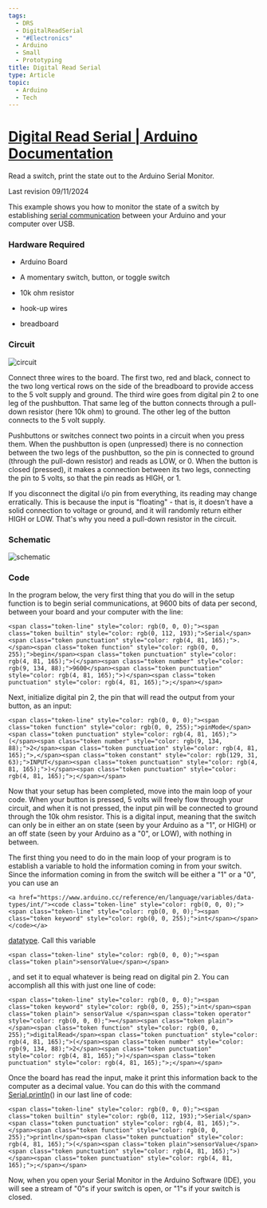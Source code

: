 ```yaml
---
tags:
  - DRS
  - DigitalReadSerial
  - "#Electronics"
  - Arduino
  - Small
  - Prototyping
title: Digital Read Serial
type: Article
topic:
  - Arduino
  - Tech
---
```

# [Digital Read Serial | Arduino Documentation](https://docs.arduino.cc/built-in-examples/basics/DigitalReadSerial/)

Read a switch, print the state out to the Arduino Serial Monitor.

Last revision 09/11/2024

This example shows you how to monitor the state of a switch by establishing [serial communication](https://www.arduino.cc/en/Reference/Serial) between your Arduino and your computer over USB.

### Hardware Required

-   Arduino Board
    
-   A momentary switch, button, or toggle switch
    
-   10k ohm resistor
    
-   hook-up wires
    
-   breadboard
    

### Circuit

![circuit](https://docs.arduino.cc/static/73702ee121860fa04c7f6db5bc77183b/a6d36/circuit.png)

Connect three wires to the board. The first two, red and black, connect to the two long vertical rows on the side of the breadboard to provide access to the 5 volt supply and ground. The third wire goes from digital pin 2 to one leg of the pushbutton. That same leg of the button connects through a pull-down resistor (here 10k ohm) to ground. The other leg of the button connects to the 5 volt supply.

Pushbuttons or switches connect two points in a circuit when you press them. When the pushbutton is open (unpressed) there is no connection between the two legs of the pushbutton, so the pin is connected to ground (through the pull-down resistor) and reads as LOW, or 0. When the button is closed (pressed), it makes a connection between its two legs, connecting the pin to 5 volts, so that the pin reads as HIGH, or 1.

If you disconnect the digital i/o pin from everything, its reading may change erratically. This is because the input is "floating" - that is, it doesn't have a solid connection to voltage or ground, and it will randomly return either HIGH or LOW. That's why you need a pull-down resistor in the circuit.

### Schematic

![schematic](https://docs.arduino.cc/static/86400cf9037a0a765bd8584fe48fad17/a6d36/schematic.png)

### Code

In the program below, the very first thing that you do will in the setup function is to begin serial communications, at 9600 bits of data per second, between your board and your computer with the line:

```
<span class="token-line" style="color: rgb(0, 0, 0);"><span class="token builtin" style="color: rgb(0, 112, 193);">Serial</span><span class="token punctuation" style="color: rgb(4, 81, 165);">.</span><span class="token function" style="color: rgb(0, 0, 255);">begin</span><span class="token punctuation" style="color: rgb(4, 81, 165);">(</span><span class="token number" style="color: rgb(9, 134, 88);">9600</span><span class="token punctuation" style="color: rgb(4, 81, 165);">)</span><span class="token punctuation" style="color: rgb(4, 81, 165);">;</span></span>
```

Next, initialize digital pin 2, the pin that will read the output from your button, as an input:

```
<span class="token-line" style="color: rgb(0, 0, 0);"><span class="token function" style="color: rgb(0, 0, 255);">pinMode</span><span class="token punctuation" style="color: rgb(4, 81, 165);">(</span><span class="token number" style="color: rgb(9, 134, 88);">2</span><span class="token punctuation" style="color: rgb(4, 81, 165);">,</span><span class="token constant" style="color: rgb(129, 31, 63);">INPUT</span><span class="token punctuation" style="color: rgb(4, 81, 165);">)</span><span class="token punctuation" style="color: rgb(4, 81, 165);">;</span></span>
```

Now that your setup has been completed, move into the main loop of your code. When your button is pressed, 5 volts will freely flow through your circuit, and when it is not pressed, the input pin will be connected to ground through the 10k ohm resistor. This is a digital input, meaning that the switch can only be in either an on state (seen by your Arduino as a "1", or HIGH) or an off state (seen by your Arduino as a "0", or LOW), with nothing in between.

The first thing you need to do in the main loop of your program is to establish a variable to hold the information coming in from your switch. Since the information coming in from the switch will be either a "1" or a "0", you can use an[](https://www.arduino.cc/reference/en/language/variables/data-types/int/)

```
<a href="https://www.arduino.cc/reference/en/language/variables/data-types/int/"><code class="token-line" style="color: rgb(0, 0, 0);"><span class="token-line" style="color: rgb(0, 0, 0);"><span class="token keyword" style="color: rgb(0, 0, 255);">int</span></span></code></a>
```

[datatype](https://www.arduino.cc/reference/en/language/variables/data-types/int/). Call this variable

```
<span class="token-line" style="color: rgb(0, 0, 0);"><span class="token plain">sensorValue</span></span>
```

, and set it to equal whatever is being read on digital pin 2. You can accomplish all this with just one line of code:

```
<span class="token-line" style="color: rgb(0, 0, 0);"><span class="token keyword" style="color: rgb(0, 0, 255);">int</span><span class="token plain"> sensorValue </span><span class="token operator" style="color: rgb(0, 0, 0);">=</span><span class="token plain"> </span><span class="token function" style="color: rgb(0, 0, 255);">digitalRead</span><span class="token punctuation" style="color: rgb(4, 81, 165);">(</span><span class="token number" style="color: rgb(9, 134, 88);">2</span><span class="token punctuation" style="color: rgb(4, 81, 165);">)</span><span class="token punctuation" style="color: rgb(4, 81, 165);">;</span></span>
```

Once the board has read the input, make it print this information back to the computer as a decimal value. You can do this with the command [Serial.println](https://www.arduino.cc/en/Serial/Println)() in our last line of code:

```
<span class="token-line" style="color: rgb(0, 0, 0);"><span class="token builtin" style="color: rgb(0, 112, 193);">Serial</span><span class="token punctuation" style="color: rgb(4, 81, 165);">.</span><span class="token function" style="color: rgb(0, 0, 255);">println</span><span class="token punctuation" style="color: rgb(4, 81, 165);">(</span><span class="token plain">sensorValue</span><span class="token punctuation" style="color: rgb(4, 81, 165);">)</span><span class="token punctuation" style="color: rgb(4, 81, 165);">;</span></span>
```

Now, when you open your Serial Monitor in the Arduino Software (IDE), you will see a stream of "0"s if your switch is open, or "1"s if your switch is closed.